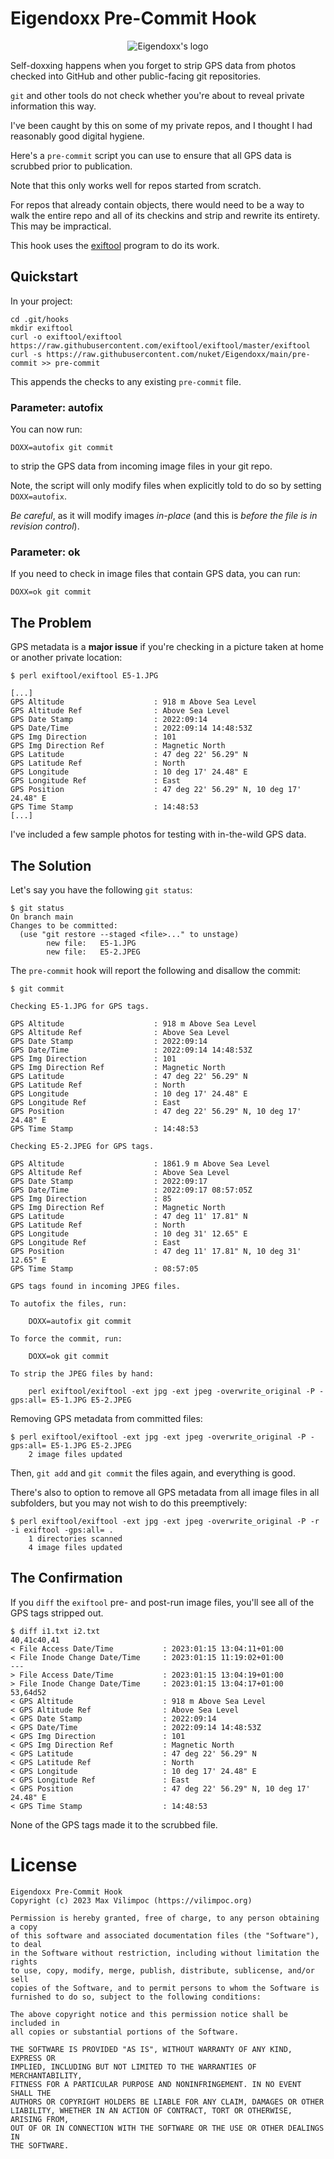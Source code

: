# Eigendoxx Pre-Commit Hook

<p align="center">
<img src="https://github.com/nuket/Eigendoxx/blob/main/eigendoxx-logo.png?raw=true" alt="Eigendoxx's logo"/>
</p>

Self-doxxing happens when you forget to strip GPS data from photos checked into
GitHub and other public-facing git repositories.

`git` and other tools do not check whether you're about to reveal private
information this way.

I've been caught by this on some of my private repos, and I thought I had
reasonably good digital hygiene.

Here's a `pre-commit` script you can use to ensure that all GPS data is scrubbed
prior to publication.

Note that this only works well for repos started from scratch.

For repos that already contain objects, there would need to be a way to walk the
entire repo and all of its checkins and strip and rewrite its entirety. This may
be impractical.

This hook uses the [exiftool](https://github.com/exiftool/exiftool) program to
do its work.

## Quickstart

In your project:

```
cd .git/hooks
mkdir exiftool
curl -o exiftool/exiftool https://raw.githubusercontent.com/exiftool/exiftool/master/exiftool
curl -s https://raw.githubusercontent.com/nuket/Eigendoxx/main/pre-commit >> pre-commit
```

This appends the checks to any existing `pre-commit` file.

### Parameter: autofix

You can now run:

```
DOXX=autofix git commit
```

to strip the GPS data from incoming image files in your git repo.

Note, the script will only modify files when explicitly told to do so by setting `DOXX=autofix`.

_Be careful_, as it will modify images _in-place_ (and this is _before the file
is in revision control_).

### Parameter: ok

If you need to check in image files that contain GPS data, you can run:

```
DOXX=ok git commit
```

## The Problem

GPS metadata is a **major issue** if you're checking in a picture taken at home
or another private location:

```
$ perl exiftool/exiftool E5-1.JPG

[...]
GPS Altitude                    : 918 m Above Sea Level
GPS Altitude Ref                : Above Sea Level
GPS Date Stamp                  : 2022:09:14
GPS Date/Time                   : 2022:09:14 14:48:53Z
GPS Img Direction               : 101
GPS Img Direction Ref           : Magnetic North
GPS Latitude                    : 47 deg 22' 56.29" N
GPS Latitude Ref                : North
GPS Longitude                   : 10 deg 17' 24.48" E
GPS Longitude Ref               : East
GPS Position                    : 47 deg 22' 56.29" N, 10 deg 17' 24.48" E
GPS Time Stamp                  : 14:48:53
[...]
```

I've included a few sample photos for testing with in-the-wild GPS data.

## The Solution

Let's say you have the following `git status`:

```
$ git status
On branch main
Changes to be committed:
  (use "git restore --staged <file>..." to unstage)
        new file:   E5-1.JPG
        new file:   E5-2.JPEG
```

The `pre-commit` hook will report the following and disallow the commit:

```
$ git commit

Checking E5-1.JPG for GPS tags.

GPS Altitude                    : 918 m Above Sea Level
GPS Altitude Ref                : Above Sea Level
GPS Date Stamp                  : 2022:09:14
GPS Date/Time                   : 2022:09:14 14:48:53Z
GPS Img Direction               : 101
GPS Img Direction Ref           : Magnetic North
GPS Latitude                    : 47 deg 22' 56.29" N
GPS Latitude Ref                : North
GPS Longitude                   : 10 deg 17' 24.48" E
GPS Longitude Ref               : East
GPS Position                    : 47 deg 22' 56.29" N, 10 deg 17' 24.48" E
GPS Time Stamp                  : 14:48:53

Checking E5-2.JPEG for GPS tags.

GPS Altitude                    : 1861.9 m Above Sea Level
GPS Altitude Ref                : Above Sea Level
GPS Date Stamp                  : 2022:09:17
GPS Date/Time                   : 2022:09:17 08:57:05Z
GPS Img Direction               : 85
GPS Img Direction Ref           : Magnetic North
GPS Latitude                    : 47 deg 11' 17.81" N
GPS Latitude Ref                : North
GPS Longitude                   : 10 deg 31' 12.65" E
GPS Longitude Ref               : East
GPS Position                    : 47 deg 11' 17.81" N, 10 deg 31' 12.65" E
GPS Time Stamp                  : 08:57:05

GPS tags found in incoming JPEG files.

To autofix the files, run:

    DOXX=autofix git commit

To force the commit, run:

    DOXX=ok git commit

To strip the JPEG files by hand:

    perl exiftool/exiftool -ext jpg -ext jpeg -overwrite_original -P -gps:all= E5-1.JPG E5-2.JPEG
```

Removing GPS metadata from committed files:

```
$ perl exiftool/exiftool -ext jpg -ext jpeg -overwrite_original -P -gps:all= E5-1.JPG E5-2.JPEG
    2 image files updated
```

Then, `git add` and `git commit` the files again, and everything is good.

There's also to option to remove all GPS metadata from all image files in all
subfolders, but you may not wish to do this preemptively:

```
$ perl exiftool/exiftool -ext jpg -ext jpeg -overwrite_original -P -r -i exiftool -gps:all= .
    1 directories scanned
    4 image files updated
```

## The Confirmation

If you `diff` the `exiftool` pre- and post-run image files, you'll see all of
the GPS tags stripped out.

```
$ diff i1.txt i2.txt
40,41c40,41
< File Access Date/Time           : 2023:01:15 13:04:11+01:00
< File Inode Change Date/Time     : 2023:01:15 11:19:02+01:00
---
> File Access Date/Time           : 2023:01:15 13:04:19+01:00
> File Inode Change Date/Time     : 2023:01:15 13:04:17+01:00
53,64d52
< GPS Altitude                    : 918 m Above Sea Level
< GPS Altitude Ref                : Above Sea Level
< GPS Date Stamp                  : 2022:09:14
< GPS Date/Time                   : 2022:09:14 14:48:53Z
< GPS Img Direction               : 101
< GPS Img Direction Ref           : Magnetic North
< GPS Latitude                    : 47 deg 22' 56.29" N
< GPS Latitude Ref                : North
< GPS Longitude                   : 10 deg 17' 24.48" E
< GPS Longitude Ref               : East
< GPS Position                    : 47 deg 22' 56.29" N, 10 deg 17' 24.48" E
< GPS Time Stamp                  : 14:48:53
```

None of the GPS tags made it to the scrubbed file.

# License

```
Eigendoxx Pre-Commit Hook
Copyright (c) 2023 Max Vilimpoc (https://vilimpoc.org)

Permission is hereby granted, free of charge, to any person obtaining a copy
of this software and associated documentation files (the "Software"), to deal
in the Software without restriction, including without limitation the rights
to use, copy, modify, merge, publish, distribute, sublicense, and/or sell
copies of the Software, and to permit persons to whom the Software is
furnished to do so, subject to the following conditions:

The above copyright notice and this permission notice shall be included in
all copies or substantial portions of the Software.

THE SOFTWARE IS PROVIDED "AS IS", WITHOUT WARRANTY OF ANY KIND, EXPRESS OR
IMPLIED, INCLUDING BUT NOT LIMITED TO THE WARRANTIES OF MERCHANTABILITY,
FITNESS FOR A PARTICULAR PURPOSE AND NONINFRINGEMENT. IN NO EVENT SHALL THE
AUTHORS OR COPYRIGHT HOLDERS BE LIABLE FOR ANY CLAIM, DAMAGES OR OTHER
LIABILITY, WHETHER IN AN ACTION OF CONTRACT, TORT OR OTHERWISE, ARISING FROM,
OUT OF OR IN CONNECTION WITH THE SOFTWARE OR THE USE OR OTHER DEALINGS IN
THE SOFTWARE.
```